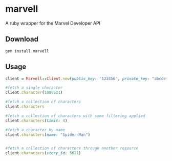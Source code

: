 marvell
=======

A ruby wrapper for the Marvel Developer API

## Download

```
gem install marvell
```

## Usage

```ruby
client = Marvell::Client.new(public_key: '123456', private_key: "abcdef")

#fetch a single character
client.character(1009521)

#fetch a collection of characters
client.characters

#fetch a collection of characters with some filtering applied
client.characters(limit: 4)

#fetch a character by name
client.characters(name: "Spider-Man")


#fetch a collection of characters through another resource
client.characters(story_id: 5621)
```
